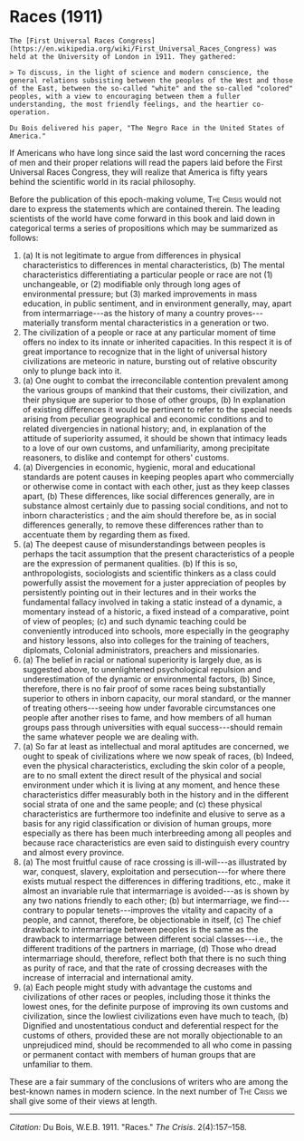 <!--
title:   Races
author:  Du Bois, W.E.B.
journal: The Crisis
year:    1911
volume:  2
issue:   4
pages:   157-158
-->
# Races (1911)

```{margin}
The [First Universal Races Congress](https://en.wikipedia.org/wiki/First_Universal_Races_Congress) was held at the University of London in 1911. They gathered:

> To discuss, in the light of science and modern conscience, the general relations subsisting between the peoples of the West and those of the East, between the so-called "white" and the so-called "colored" peoples, with a view to encouraging between them a fuller understanding, the most friendly feelings, and the heartier co-operation.

Du Bois delivered his paper, "The Negro Race in the United States of America."

```

If Americans who have long since said the last word con­cerning the races of men and their proper relations will read the papers laid before the First Universal Races Congress, they will realize that America is fifty years behind the scientific world in its racial philosophy.

Before the publication of this epoch-making volume, <span style="font-variant:small-caps;">The Crisis</span> would not dare to express the statements which are contained therein. The leading scientists of the world have come forward in this book and laid down in categorical terms a series of proposi­tions which may be summarized as follows:

1. (a) It is not legitimate to argue from differences in physical characteristics to differences in mental characteristics, (b) The mental characteristics differentiating a particular people or race are not (1) unchangeable, or (2) modifiable only through long ages of environmental pressure; but (3) marked improvements in mass education, in public sentiment, and in environment generally, may, apart from intermarriage---as the history of many a country proves---materially transform mental characteristics in a generation or two.
2. The civilization of a people or race at any particular moment of time offers no index to its innate or inherited capacities. In this respect it is of great importance to recognize that in the light of universal history civilizations are meteoric in nature, bursting out of relative obscurity only to plunge back into it.
3. (a) One ought to combat the irreconcilable contention prevalent among the various groups of mankind that their customs, their civilization, and their physique are superior to those of other groups, (b) In explanation of existing differences it would be pertinent to refer to the special needs arising from peculiar geographical and economic conditions and to related divergencies in national history; and, in explanation of the attitude of superiority assumed, it should be shown that intimacy leads to a love of our own customs, and unfamiliarity, among precipitate reasoners, to dislike and contempt for others' customs.
4. (a) Divergencies in economic, hygienic, moral and educational standards are potent causes in keeping peoples apart who commercially or otherwise come in contact with each other, just as they keep classes apart, (b) These differences, like social differences generally, are in substance almost certainly due to passing social conditions, and not to inborn characteristics ; and the aim should therefore be, as in social differences generally, to remove these differences rather than to accentuate them by regarding them as fixed.
5. (a) The deepest cause of misunderstandings between peoples is perhaps the tacit assumption that the present characteristics of a people are the expression of permanent qualities. (b) If this is so, anthropologists, sociologists and scientific thinkers as a class could powerfully assist the movement for a juster appreciation of peoples by persistently pointing out in their lectures and in their works the fundamental fallacy involved in taking a static instead of a dynamic, a momentary instead of a historic, a fixed instead of a comparative, point of view of peoples; (c) and such dynamic teaching could be conveniently introduced into schools, more especially in the geography and history lessons, also into colleges for the training of teachers, diplomats, Colonial administrators, preachers and missionaries.
6. (a) The belief in racial or national superiority is largely due, as is suggested above, to unenlightened psychological repulsion and underestimation of the dynamic or environmental factors, (b) Since, therefore, there is no fair proof of some races being substantially superior to others in inborn capacity, our moral standard, or the manner of treating others---seeing how under favorable circumstances one people after another rises to fame, and how members of all human groups pass through universities with equal success---should remain the same whatever people we are dealing with.
7. (a) So far at least as intellectual and moral aptitudes are concerned, we ought to speak of civilizations where we now speak of races, (b) Indeed, even the physical characteristics, excluding the skin color of a people, are to no small extent the direct result of the physical and social environment under which it is living at any moment, and hence these characteristics differ measurably both in the history and in the different social strata of one and the same people; and (c) these physical characteristics are furthermore too indefinite and elusive to serve as a basis for any rigid classification or division of human groups, more especially as there has been much interbreeding among all peoples and because race characteris­tics are even said to distinguish every country and almost every province.
8. (a) The most fruitful cause of race crossing is ill-will---as illustrated by war, conquest, slavery, exploitation and persecution---for where there exists mutual respect the differences in differing traditions, etc., make it almost an invariable rule that intermarriage is avoided---as is shown by any two nations friendly to each other; (b) but intermarriage, we find---contrary to popular tenets---improves the vitality and capacity of a people, and cannot, therefore, be objectionable in itself, (c) The chief drawback to intermarriage between peoples is the same as the drawback to intermarriage between different social classes---i.e., the different traditions of the partners in marriage, (d) Those who dread intermarriage should, therefore, reflect both that there is no such thing as purity of race, and that the rate of crossing decreases with the increase of interracial and international amity.
9. (a) Each people  might study with advantage the customs and civilizations of other races or peoples, including those it thinks the lowest ones, for the definite purpose of improving its own customs and civilization, since the lowliest civilizations even have much to teach, (b) Dignified and unostentatious conduct and deferential respect for the customs of others, provided these are not morally objectionable to an unprejudiced mind, should be recommended to all who come in passing or permanent contact with members of human groups that are unfamiliar to them.

These are a fair summary of the conclusions of writers who are among the best-known names in modern science. In the next number of <span style="font-variant:small-caps;">The Crisis</span> we shall give some of their views at length.

_________________
*Citation:* Du Bois, W.E.B. 1911. "Races." *The Crisis*. 2(4):157&ndash;158.